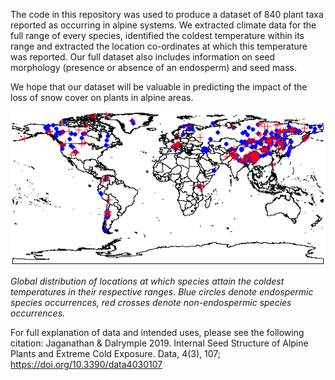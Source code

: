 The code in this repository was used to produce a dataset of 840 plant taxa reported as occurring in alpine systems.  We extracted climate data for the full range of every species, identified the coldest temperature within its range and extracted the location co-ordinates at which this temperature was reported.  Our full dataset also includes information on seed morphology (presence or absence of an endosperm) and seed mass.

We hope that our dataset will be valuable in predicting the impact of the loss of snow cover on plants in alpine areas.

![](seeds_and_cold_map_crop.png)

*Global distribution of locations at which species attain the coldest temperatures in their respective ranges. Blue circles denote endospermic species occurrences, red crosses denote non-endospermic species occurrences.*

For full explanation of data and intended uses, please see the following citation:
Jaganathan & Dalrymple 2019. Internal Seed Structure of Alpine Plants and Extreme Cold Exposure. Data, 4(3), 107; https://doi.org/10.3390/data4030107
